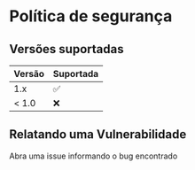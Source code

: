 # Política de segurança

## Versões suportadas

| Versão  | Suportada          |
| ------- | ------------------ |
| 1.x     | :white_check_mark: |
| < 1.0   | :x:                |

## Relatando uma Vulnerabilidade

Abra uma issue informando o bug encontrado
